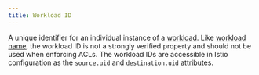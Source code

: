 ```yaml
---
title: Workload ID
---
```

A unique identifier for an individual instance of a [workload](#workload).
Like [workload name](#workload-name), the workload ID is not a strongly verified property and should not be used
when enforcing ACLs. The workload IDs are accessible in Istio configuration as the
`source.uid` and `destination.uid` [attributes](#attribute).

